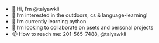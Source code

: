 - 👋 Hi, I’m @talyawkli
- 👀 I’m interested in the outdoors, cs & language-learning!
- 🌱 I’m currently learning python
- 💞️ I’m looking to collaborate on psets and personal projects
- 📫 How to reach me: 201-565-7488, @talyawkli

<!---
talyawkli/talyawkli is a ✨ special ✨ repository because its `README.md` (this file) appears on your GitHub profile.
You can click the Preview link to take a look at your changes.
--->
